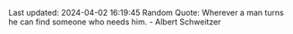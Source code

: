 Last updated: 2024-04-02 16:19:45
Random Quote: Wherever a man turns he can find someone who needs him. - Albert Schweitzer